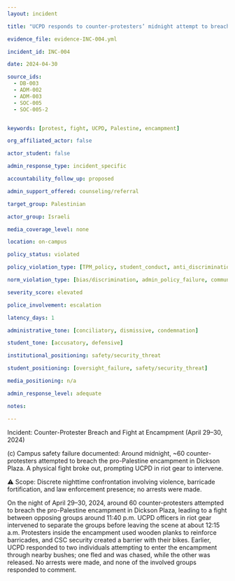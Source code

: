 ```yaml
---
layout: incident

title: "UCPD responds to counter-protesters’ midnight attempt to breach encampment"

evidence_file: evidence-INC-004.yml

incident_id: INC-004

date: 2024-04-30

source_ids:
  - DB-003
  - ADM-002
  - ADM-003
  - SOC-005
  - SOC-005-2


keywords: [protest, fight, UCPD, Palestine, encampment] 

org_affiliated_actor: false 

actor_student: false

admin_response_type: incident_specific

accountability_follow_up: proposed

admin_support_offered: counseling/referral

target_group: Palestinian

actor_group: Israeli

media_coverage_level: none

location: on-campus

policy_status: violated

policy_violation_type: [TPM_policy, student_conduct, anti_discrimination (?), non-affiliate]

norm_violation_type: [bias/discrimination, admin_policy_failure, community_harm, individual_harm]

severity_score: elevated

police_involvement: escalation

latency_days: 1

administrative_tone: [conciliatory, dismissive, condemnation]

student_tone: [accusatory, defensive]

institutional_positioning: safety/security_threat

student_positioning: [oversight_failure, safety/security_threat]

media_positioning: n/a

admin_response_level: adequate

notes: 

---
```

Incident: Counter-Protester Breach and Fight at Encampment (April 29–30, 2024)

(c) Campus safety failure documented: Around midnight, ~60 counter-protesters attempted to breach the pro-Palestine encampment in Dickson Plaza. A physical fight broke out, prompting UCPD in riot gear to intervene.

⚠️ Scope: Discrete nighttime confrontation involving violence, barricade fortification, and law enforcement presence; no arrests were made.

On the night of April 29–30, 2024, around 60 counter-protesters attempted to breach the pro-Palestine encampment in Dickson Plaza, leading to a fight between opposing groups around 11:40 p.m. UCPD officers in riot gear intervened to separate the groups before leaving the scene at about 12:15 a.m. Protesters inside the encampment used wooden planks to reinforce barricades, and CSC security created a barrier with their bikes. Earlier, UCPD responded to two individuals attempting to enter the encampment through nearby bushes; one fled and was chased, while the other was released. No arrests were made, and none of the involved groups responded to comment.

